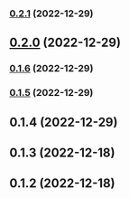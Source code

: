 

### [0.2.1](https://github.com/ahc2806/react-native-template-clean-architecture/compare/0.2.0...0.2.1) (2022-12-29)

## [0.2.0](https://github.com/ahc2806/react-native-template-clean-architecture/compare/0.1.6...0.2.0) (2022-12-29)

### [0.1.6](https://github.com/ahc2806/react-native-template-clean-architecture/compare/0.1.4...0.1.6) (2022-12-29)

### [0.1.5](https://github.com/ahc2806/react-native-template-clean-architecture/compare/0.1.4...0.1.5) (2022-12-29)

## 0.1.4 (2022-12-29)

## 0.1.3 (2022-12-18)

## 0.1.2 (2022-12-18)